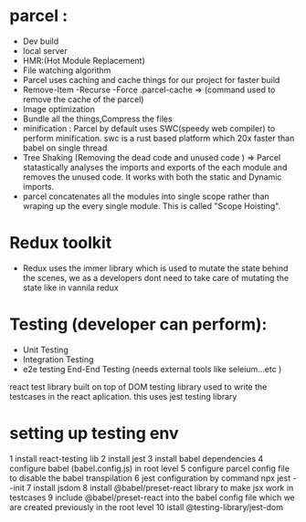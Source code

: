 

# parcel :
- Dev build
- local server
- HMR:(Hot Module Replacement)
- File watching algorithm
- Parcel uses caching and cache things for our project for faster build
- Remove-Item -Recurse -Force .parcel-cache => (command used to remove the cache of the parcel)
- Image optimization
- Bundle all the things,Compress the files 
- minification : Parcel by default uses SWC(speedy web compiler) to perform minification. swc is a rust based platform which 20x faster than babel on single thread 
- Tree Shaking (Removing the dead code and unused code ) => Parcel statastically analyses the imports and exports of the each module and removes the unused code. It works with both the static and Dynamic imports.  
- parcel concatenates all the modules into single scope rather than wraping up the every single module. This is called "Scope Hoisting".


# Redux toolkit
- Redux uses the immer library which is used to mutate the state behind the scenes, we as a developers dont need to take care of mutating the state like in vannila redux


# Testing (developer can perform):

- Unit Testing
- Integration Testing
- e2e testing End-End Testing (needs external tools like seleium...etc )

react test library built on top of DOM testing library used to write the testcases in the react aplication. this uses jest testing library

# setting up testing env
1 install react-testing lib
2 install jest 
3 install babel dependencies
4 configure babel (babel.config.js) in root level
5 configure parcel config file to disable the babel transpilation 
6 jest configuration by command npx jest --init
7 install jsdom
8 install @babel/preset-react library to make jsx work in testcases
9 include @babel/preset-react into the babel config file which we are created previously in the root level
10 istall @testing-library/jest-dom